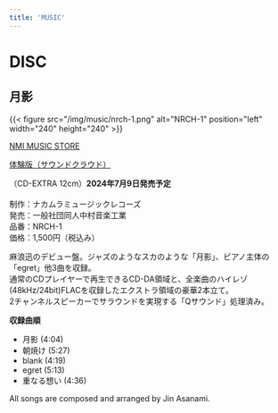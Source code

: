 ```yaml
---
title: 'MUSIC'
---
```


# DISC
## 月影
{{< figure src="/img/music/nrch-1.png" alt="NRCH-1" position="left" width="240" height="240" >}}

[NMI MUSIC STORE](https://nmimusic.booth.pm/items/5865685)

[体験版（サウンドクラウド）](https://soundcloud.com/hayatehay/tsukikage-crossfade)

（CD-EXTRA 12cm）**2024年7月9日発売予定**<br>
<br>
制作：ナカムラミュージックレコーズ<br>
発売：一般社団同人中村音楽工業<br>
品番：NRCH-1<br>
価格：1,500円（税込み）

麻浪迅のデビュー盤。ジャズのようなスカのような「月影」、ピアノ主体の「egret」他3曲を収録。<br>
通常のCDプレイヤーで再生できるCD-DA領域と、全楽曲のハイレゾ(48kHz/24bit)FLACを収録したエクストラ領域の豪華2本立て。<br>
2チャンネルスピーカーでサラウンドを実現する「Qサウンド」処理済み。

**収録曲順**
- 月影 (4:04)
- 朝焼け (5:27)
- blank (4:19)
- egret (5:13)
- 重なる想い (4:36)

All songs are composed and arranged by Jin Asanami.

